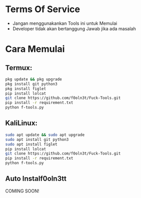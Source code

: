 # Terms Of Service
- Jangan menggunakankan Tools ini untuk Memulai
- Developer tidak akan bertanggung Jawab jika ada masalah

# Cara Memulai

## Termux: 
``` bash
pkg update && pkg upgrade
pkg install git python3
pkg install figlet
pip install lolcat
git clone https://github.com/f0oln3t/Fuck-Tools.git
pip install -r requirement.txt
python f-tools.py
```
## KaliLinux: 
``` bash
sudo apt update && sudo apt upgrade
sudo apt install git python3
sudo apt install figlet
pip install lolcat
git clone https://github.com/f0oln3t/Fuck-Tools.git
pip install -r requirement.txt
python f-tools.py
```
## Auto Instalf0oln3tt
COMING SOON!
